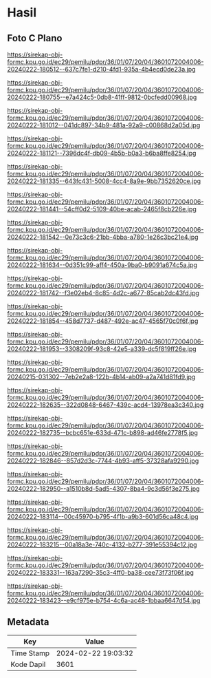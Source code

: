 # Hasil

## Foto C Plano

https://sirekap-obj-formc.kpu.go.id/ec29/pemilu/pdpr/36/01/07/20/04/3601072004006-20240222-180512--637c7fe1-d210-4fd1-935a-4b4ecd0de23a.jpg

https://sirekap-obj-formc.kpu.go.id/ec29/pemilu/pdpr/36/01/07/20/04/3601072004006-20240222-180755--e7a424c5-0db8-41ff-9812-0bcfedd00968.jpg

https://sirekap-obj-formc.kpu.go.id/ec29/pemilu/pdpr/36/01/07/20/04/3601072004006-20240222-181012--041dc897-34b9-481a-92a9-c00868d2a05d.jpg

https://sirekap-obj-formc.kpu.go.id/ec29/pemilu/pdpr/36/01/07/20/04/3601072004006-20240222-181121--7396dc4f-db09-4b5b-b0a3-b6ba8ffe8254.jpg

https://sirekap-obj-formc.kpu.go.id/ec29/pemilu/pdpr/36/01/07/20/04/3601072004006-20240222-181335--643fc431-5008-4cc4-8a9e-9bb7352620ce.jpg

https://sirekap-obj-formc.kpu.go.id/ec29/pemilu/pdpr/36/01/07/20/04/3601072004006-20240222-181441--54cff0d2-5109-40be-acab-2465f8cb226e.jpg

https://sirekap-obj-formc.kpu.go.id/ec29/pemilu/pdpr/36/01/07/20/04/3601072004006-20240222-181542--0e73c3c6-21bb-4bba-a780-1e26c3bc21e4.jpg

https://sirekap-obj-formc.kpu.go.id/ec29/pemilu/pdpr/36/01/07/20/04/3601072004006-20240222-181634--0d351c99-aff4-450a-9ba0-b9091a674c5a.jpg

https://sirekap-obj-formc.kpu.go.id/ec29/pemilu/pdpr/36/01/07/20/04/3601072004006-20240222-181742--f3e02eb4-8c85-4d2c-a677-85cab2dc43fd.jpg

https://sirekap-obj-formc.kpu.go.id/ec29/pemilu/pdpr/36/01/07/20/04/3601072004006-20240222-181854--458d7737-d487-492e-ac47-4565f70c0f6f.jpg

https://sirekap-obj-formc.kpu.go.id/ec29/pemilu/pdpr/36/01/07/20/04/3601072004006-20240222-181953--3308209f-93c8-42e5-a339-dc5f819ff26e.jpg

https://sirekap-obj-formc.kpu.go.id/ec29/pemilu/pdpr/36/01/07/20/04/3601072004006-20240215-031302--7eb2e2a8-122b-4b14-ab09-a2a741d81fd9.jpg

https://sirekap-obj-formc.kpu.go.id/ec29/pemilu/pdpr/36/01/07/20/04/3601072004006-20240222-182635--322d0848-6467-439c-acd4-13978ea3c340.jpg

https://sirekap-obj-formc.kpu.go.id/ec29/pemilu/pdpr/36/01/07/20/04/3601072004006-20240222-182735--bcbc651e-633d-471c-b898-ad46fe2778f5.jpg

https://sirekap-obj-formc.kpu.go.id/ec29/pemilu/pdpr/36/01/07/20/04/3601072004006-20240222-182846--857d2d3c-7744-4b93-aff5-37328afa9290.jpg

https://sirekap-obj-formc.kpu.go.id/ec29/pemilu/pdpr/36/01/07/20/04/3601072004006-20240222-182950--a1510b8d-5ad5-4307-8ba4-9c3d56f3e275.jpg

https://sirekap-obj-formc.kpu.go.id/ec29/pemilu/pdpr/36/01/07/20/04/3601072004006-20240222-183114--00c45970-b795-4f1b-a9b3-601d56ca48c4.jpg

https://sirekap-obj-formc.kpu.go.id/ec29/pemilu/pdpr/36/01/07/20/04/3601072004006-20240222-183215--00a18a3e-740c-4132-b277-391e55394c12.jpg

https://sirekap-obj-formc.kpu.go.id/ec29/pemilu/pdpr/36/01/07/20/04/3601072004006-20240222-183331--163a7290-35c3-4ff0-ba38-cee73f73f06f.jpg

https://sirekap-obj-formc.kpu.go.id/ec29/pemilu/pdpr/36/01/07/20/04/3601072004006-20240222-183423--e9cf975e-b754-4c6a-ac48-1bbaa6647d54.jpg


## Metadata

| Key        | Value               |
| ---------- | ------------------- |
| Time Stamp | 2024-02-22 19:03:32 |
| Kode Dapil | 3601                |



